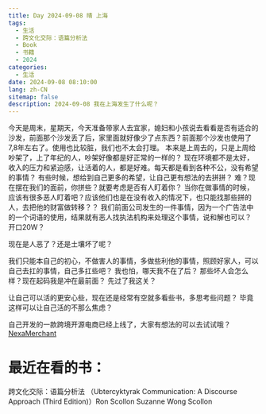 ```yaml
---
title: Day 2024-09-08 晴 上海
tags:
  - 生活
  - 跨文化交际：语篇分析法
  - Book
  - 书籍
  - 2024
categories:
  - 生活
date: 2024-09-08 08:10:00
lang: zh-CN
sitemap: false
description: 2024-09-08 我在上海发生了什么呢？
---
```

今天是周末，星期天，今天准备带家人去宜家，媳妇和小孩说去看看是否有适合的沙发，前面那个沙发丢了后，家里面就好像少了点东西？前面那个沙发也使用了7,8年左右了。使用也比较脏，我们也不太会打理。
本来是上周去的，只是上周给吵架了，上了年纪的人，吵架好像都是好正常的一样的？
现在环境都不是太好，收入的压力和紧迫感，让活着的人，都是好难。每天都是看到各种不公，没有希望的事情？
有些时候，想给到自己更多的希望，让自己更有想法的去拼拼？
难？现在摆在我们的面前，你拼些？就要考虑是否有人盯着你？ 当你在做事情的时候，应该有很多恶人盯着吧？应该他们也是在没有收入的情况下，也只能找那些拼的人，去把他的财富做转移？？
我们前面公司发生的一件事情，因为一个广告法中的一个词语的使用，结果就有恶人找执法机构来处理这个事情，说和解也可以？ 开口20W？

现在是人恶了？还是土壤坏了呢？ 

我们只能本自己的初心，不做害人的事情，多做些利他的事情，照顾好家人，可以自己去扛的事情，自己多扛些吧？ 我也怕，哪天我不在了后？ 那些坏人会怎么样？现在起码我是冲在最前面？ 先过了我这关？

让自己可以活的更安心些，现在还是经常有空就多看些书，多思考些问题？ 毕竟这样可以让自己活的不那么焦虑？

自己开发的一款跨境开源电商已经上线了，大家有想法的可以去试试哦？ [NexaMerchant](https://github.com/NexaMerchant/)

# 最近在看的书：
跨文化交际：语篇分析法 （Ubtercyktyrak Communication: A Discourse Approach (Third Edition)）Ron Scollon Suzanne Wong Scollon